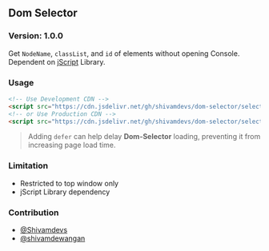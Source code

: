 ## Dom Selector
### Version: 1.0.0
Get `NodeName`, `classList`, and `id` of elements without opening Console.
Dependent on [jScript](https://github.com/shivamdevs/jScript) Library.
### Usage
```html
<!-- Use Development CDN -->
<script src="https://cdn.jsdelivr.net/gh/shivamdevs/dom-selector/selector.js" defer></script>
<!-- or Use Production CDN -->
<script src="https://cdn.jsdelivr.net/gh/shivamdevs/dom-selector/selector.min.js" defer></script>
```
> Adding `defer` can help delay **Dom-Selector** loading, preventing it from increasing page load time.
### Limitation
* Restricted to top window only
* jScript Library dependency
### Contribution
* [@Shivamdevs](https://github.com/shivamdevs)
* [@shivamdewangan](https://github.com/shivamdewangan)

